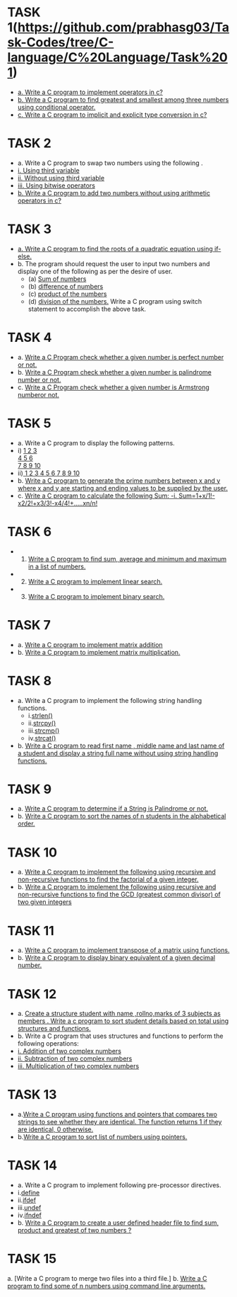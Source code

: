 # TASK 1(https://github.com/prabhasg03/Task-Codes/tree/C-language/C%20Language/Task%201)
- [a. Write a C program to implement operators in c?](https://github.com/prabhasg03/Task-Codes/blob/C-language/C%20Language/Task%201/1a.c)
- [b. Write a C program to find greatest and smallest among three numbers using conditional operator.](https://github.com/prabhasg03/Task-Codes/blob/C-language/C%20Language/Task%201/1b.c)
- [c. Write a C program to implicit and explicit type conversion in c?](https://github.com/prabhasg03/Task-Codes/blob/C-language/C%20Language/Task%201/1c.c)
# TASK 2
- a. Write a C program to swap two numbers using the following .
 - [i. Using third variable]()
 - [ii. Without using third variable]()
 - [iii. Using bitwise operators]() 
- [b. Write a C program to add two numbers without using arithmetic operators in c?]()
# TASK 3
- [a. Write a C program to find the roots of a quadratic equation using if-else.]()
- b. The program should request the user to input two numbers and display one of the following as per the desire of user.
  - (a) [Sum of numbers]()
  - (b) [difference of numbers]()
  - (c) [product of the numbers]()
  - (d) [division of the numbers.]()
  Write a C program using switch statement to accomplish the above task.
# TASK 4
- a. [Write a C Program check whether a given number is perfect number or not.]()
- b. [Write a C Program check whether a given number is palindrome number or not.]()
- c. [Write a C Program check whether a given number is Armstrong numberor not.]()
# TASK 5
- a. Write a C program to display the following patterns.
- i) [1
      2 3          
      4 5 6       
      7 8 9 10]()
- ii)[  1
       2 3
      4 5 6
     7 8 9 10]()
- b. [Write a C program to generate the prime numbers between x and y where x and y are starting and ending values to be supplied by the user.]()
- c. [Write a C program to calculate the following Sum: 
    -i. Sum=1+x/1!-x2/2!+x3/3!-x4/4!+…..xn/n!]()
# TASK 6
- 1) [Write a C program to find sum, average and minimum and maximum in a list of numbers.]()
- 2) [Write a C program to implement linear search.]()
- 3) [Write a C program to implement binary search.]()
# TASK 7
- a. [Write a C program to implement matrix addition]()
- b. [Write a C program to implement matrix multiplication.]()
# TASK 8
- a. Write a C program to implement the following string handling functions.
  - i.[strlen()]()
  - ii.[strcpy()]()
  - iii.[strcmp()]()
  - iv.[strcat()]()
- b. [Write a C program to read first name , middle name and last name of a student and display a string full name without using string handling functions.]()
# TASK 9
- a. [Write a C program to determine if a String is Palindrome or not.]()
- b. [Write a C program to sort the names of n students in the alphabetical order.]() 
# TASK 10
- a. [Write a C program to implement the following using recursive and non-recursive functions to find the factorial of a given integer.]()
- b. [Write a C program to implement the following using recursive and non-recursive functions to find the GCD (greatest common divisor) of two given integers]()
# TASK 11
- a. [Write a C program to implement transpose of a matrix using functions.]()
- b. [Write a C program to display binary equivalent of a given decimal number.]()
# TASK 12
- a. [Create a structure student with name ,rollno,marks of 3 subjects as members . Write a c program to sort student details based on total using structures and functions.]()
- b. Write a C program that uses structures and functions to perform the following operations: 
 - [i. Addition of two complex numbers ]()
 - [ii. Subtraction of two complex numbers]() 
 - [iii. Multiplication of two complex numbers]() 
# TASK 13
- a.[Write a C program using functions and pointers that compares two strings to see whether they are identical. The function returns 1 if they are identical, 0 otherwise.]() 
- b.[Write a C program to sort list of numbers using pointers.]()
# TASK 14
- a. Write a C program to implement following pre-processor directives.
 - i.[define]()
 - ii.[ifdef]()
 - iii.[undef]()
 - iv.[ifndef]()
- b. [Write a C program to create a user defined header file to find sum, product and greatest of two numbers ?]()
# TASK 15
a. [Write a C program to merge two files into a third file.]
b. [Write a C program to find some of n numbers using command line arguments.]()
